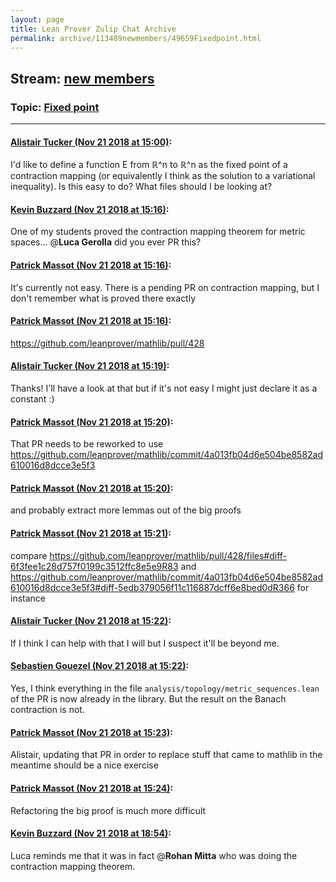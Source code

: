 ```yaml
---
layout: page
title: Lean Prover Zulip Chat Archive 
permalink: archive/113489newmembers/49659Fixedpoint.html
---
```


## Stream: [new members](index.html)
### Topic: [Fixed point](49659Fixedpoint.html)

---

#### [Alistair Tucker (Nov 21 2018 at 15:00)](https://leanprover.zulipchat.com/#narrow/stream/113489-new%20members/topic/Fixed%20point/near/148111493):
I'd like to define a function E from ℝ^n to ℝ^n as the fixed point of a contraction mapping (or equivalently I think as the solution to a variational inequality). Is this easy to do? What files should I be looking at?

#### [Kevin Buzzard (Nov 21 2018 at 15:16)](https://leanprover.zulipchat.com/#narrow/stream/113489-new%20members/topic/Fixed%20point/near/148112396):
One of my students proved the contraction mapping theorem for metric spaces... @**Luca Gerolla** did you ever PR this?

#### [Patrick Massot (Nov 21 2018 at 15:16)](https://leanprover.zulipchat.com/#narrow/stream/113489-new%20members/topic/Fixed%20point/near/148112403):
It's currently not easy. There is a pending PR on contraction mapping, but I don't remember what is proved there exactly

#### [Patrick Massot (Nov 21 2018 at 15:16)](https://leanprover.zulipchat.com/#narrow/stream/113489-new%20members/topic/Fixed%20point/near/148112412):
https://github.com/leanprover/mathlib/pull/428

#### [Alistair Tucker (Nov 21 2018 at 15:19)](https://leanprover.zulipchat.com/#narrow/stream/113489-new%20members/topic/Fixed%20point/near/148112567):
Thanks! I'll have a look at that but if it's not easy I might just declare it as a constant :)

#### [Patrick Massot (Nov 21 2018 at 15:20)](https://leanprover.zulipchat.com/#narrow/stream/113489-new%20members/topic/Fixed%20point/near/148112635):
That PR needs to be reworked to use https://github.com/leanprover/mathlib/commit/4a013fb04d6e504be8582ad610016d8dcce3e5f3

#### [Patrick Massot (Nov 21 2018 at 15:20)](https://leanprover.zulipchat.com/#narrow/stream/113489-new%20members/topic/Fixed%20point/near/148112646):
and probably extract more lemmas out of the big proofs

#### [Patrick Massot (Nov 21 2018 at 15:21)](https://leanprover.zulipchat.com/#narrow/stream/113489-new%20members/topic/Fixed%20point/near/148112661):
compare https://github.com/leanprover/mathlib/pull/428/files#diff-6f3fee1c28d757f0199c3512ffc8e5e9R83 and https://github.com/leanprover/mathlib/commit/4a013fb04d6e504be8582ad610016d8dcce3e5f3#diff-5edb379056f11c116887dcff6e8bed0dR366 for instance

#### [Alistair Tucker (Nov 21 2018 at 15:22)](https://leanprover.zulipchat.com/#narrow/stream/113489-new%20members/topic/Fixed%20point/near/148112740):
If I think I can help with that I will but I suspect it'll be beyond me.

#### [Sebastien Gouezel (Nov 21 2018 at 15:22)](https://leanprover.zulipchat.com/#narrow/stream/113489-new%20members/topic/Fixed%20point/near/148112771):
Yes, I think everything in the file `analysis/topology/metric_sequences.lean` of the PR is now already in the library. But the result on the Banach contraction is not.

#### [Patrick Massot (Nov 21 2018 at 15:23)](https://leanprover.zulipchat.com/#narrow/stream/113489-new%20members/topic/Fixed%20point/near/148112823):
Alistair, updating that PR in order to replace stuff that came to mathlib in the meantime should be a nice exercise

#### [Patrick Massot (Nov 21 2018 at 15:24)](https://leanprover.zulipchat.com/#narrow/stream/113489-new%20members/topic/Fixed%20point/near/148112887):
Refactoring the big proof is much more difficult

#### [Kevin Buzzard (Nov 21 2018 at 18:54)](https://leanprover.zulipchat.com/#narrow/stream/113489-new%20members/topic/Fixed%20point/near/148126734):
Luca reminds me that it was in fact @**Rohan Mitta** who was doing the contraction mapping theorem.

